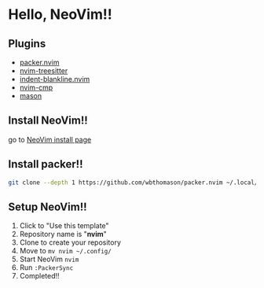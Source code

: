 # Hello, NeoVim!!

## Plugins

- [packer.nvim](https://github.com/wbthomason/packer.nvim)
- [nvim-treesitter](https://github.com/nvim-treesitter/nvim-treesitter)
- [indent-blankline.nvim](https://github.com/lukas-reineke/indent-blankline.nvim)
- [nvim-cmp](https://github.com/hrsh7th/nvim-cmp)
- [mason](https://github.com/williamboman/mason.nvim)

## Install NeoVim!!

go to [NeoVim install page](https://github.com/neovim/neovim/wiki/Installing-Neovim)

## Install packer!!

```sh
git clone --depth 1 https://github.com/wbthomason/packer.nvim ~/.local/share/nvim/site/pack/packer/start/packer.nvim
```

## Setup NeoVim!!

1. Click to "Use this template"
2. Repository name is "**nvim**"
3. Clone to create your repository
4. Move to `mv nvim ~/.config/`
5. Start NeoVim `nvim`
6. Run `:PackerSync`
7. Completed!!
